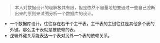 
> 本人对数据设计的理解极其有限，但是依然不自量地想要通过一些自己臆断出来的原则来试图分析一个数据库的设计。

- 一个数据库设计，往往存在若干个主干表，主干表的主键往往是其他多个表的外键。那么主干表就是被依赖的表。
- 逻辑外键关系能表达一个表对另外一个表的依赖关系。


